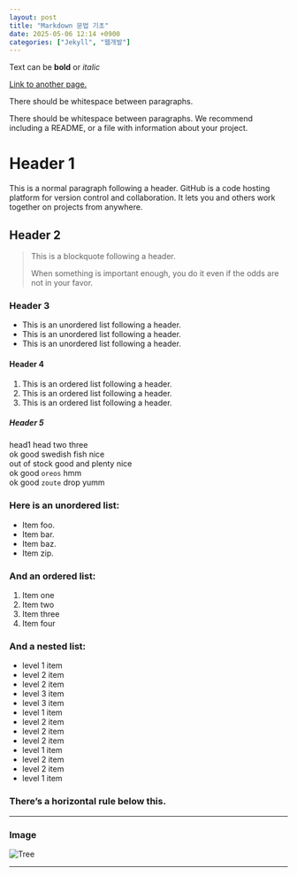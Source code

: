 ```yaml
---
layout: post
title: "Markdown 문법 기초"
date: 2025-05-06 12:14 +0900
categories: ["Jekyll", "웹개발"]
---
```

Text can be **bold** or _italic_

[Link to another page.](https://www.snu.ac.kr/)

There should be whitespace between paragraphs.

There should be whitespace between paragraphs. We recommend including a README, or a file with information about your project.

# Header 1
This is a normal paragraph following a header. GitHub is a code hosting platform for version control and collaboration. It lets you and others work together on projects from anywhere.

## Header 2
> This is a blockquote following a header.
> 
> When something is important enough, you do it even if the odds are not in your favor.

### Header 3
* This is an unordered list following a header.
* This is an unordered list following a header.
* This is an unordered list following a header.

#### Header 4
1. This is an ordered list following a header.
2. This is an ordered list following a header.
3. This is an ordered list following a header.

##### Header 5
head1 head two three  
ok good swedish fish nice  
out of stock good and plenty nice  
ok good `oreos` hmm  
ok good `zoute` drop yumm 

### Here is an unordered list:
* Item foo.
* Item bar.
* Item baz.
* Item zip.

### And an ordered list:
1. Item one
2. Item two
3. Item three
4. Item four

### And a nested list:
* level 1 item
 * level 2 item
 * level 2 item
  * level 3 item
  * level 3 item
* level 1 item
 * level 2 item
 * level 2 item
 * level 2 item
* level 1 item
 * level 2 item
 * level 2 item
* level 1 item
  
### There’s a horizontal rule below this.

---


### Image
![Tree](/assets/img/jeremy-bishop-EwKXn5CapA4-unsplash.jpg)

---
